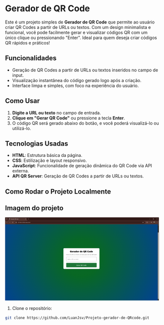 # Gerador de QR Code

Este é um projeto simples de **Gerador de QR Code** que permite ao usuário criar QR Codes a partir de URLs ou textos. Com um design minimalista e funcional, você pode facilmente gerar e visualizar códigos QR com um único clique ou pressionando "Enter". Ideal para quem deseja criar códigos QR rápidos e práticos!

## Funcionalidades

- Geração de QR Codes a partir de URLs ou textos inseridos no campo de input.
- Visualização instantânea do código gerado logo após a criação.
- Interface limpa e simples, com foco na experiência do usuário.

## Como Usar

1. **Digite a URL ou texto** no campo de entrada.
2. **Clique em "Gerar QR Code"** ou pressione a tecla **Enter**.
3. O código QR será gerado abaixo do botão, e você poderá visualizá-lo ou utilizá-lo.

## Tecnologias Usadas

- **HTML**: Estrutura básica da página.
- **CSS**: Estilização e layout responsivo.
- **JavaScript**: Funcionalidade de geração dinâmica do QR Code via API externa.
- **API QR Server**: Geração de QR Codes a partir de URLs ou textos.

## Como Rodar o Projeto Localmente


## Imagem do projeto

![QR Code Exemplo](imagem-nova.png)

1. Clone o repositório:

```bash
git clone https://github.com/LuanJsv/Projeto-gerador-de-QRcode.git
